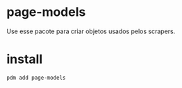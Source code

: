 # page-models
Use esse pacote para criar objetos usados pelos scrapers.  

# install
`pdm add page-models`  
